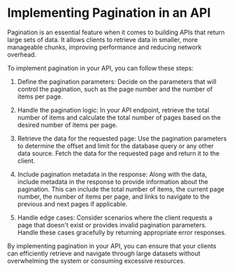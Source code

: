 # Implementing Pagination in an API

Pagination is an essential feature when it comes to building APIs that return large sets of data. It allows clients to retrieve data in smaller, more manageable chunks, improving performance and reducing network overhead.

To implement pagination in your API, you can follow these steps:

1. Define the pagination parameters: Decide on the parameters that will control the pagination, such as the page number and the number of items per page.

2. Handle the pagination logic: In your API endpoint, retrieve the total number of items and calculate the total number of pages based on the desired number of items per page.

3. Retrieve the data for the requested page: Use the pagination parameters to determine the offset and limit for the database query or any other data source. Fetch the data for the requested page and return it to the client.

4. Include pagination metadata in the response: Along with the data, include metadata in the response to provide information about the pagination. This can include the total number of items, the current page number, the number of items per page, and links to navigate to the previous and next pages if applicable.

5. Handle edge cases: Consider scenarios where the client requests a page that doesn't exist or provides invalid pagination parameters. Handle these cases gracefully by returning appropriate error responses.

By implementing pagination in your API, you can ensure that your clients can efficiently retrieve and navigate through large datasets without overwhelming the system or consuming excessive resources.
